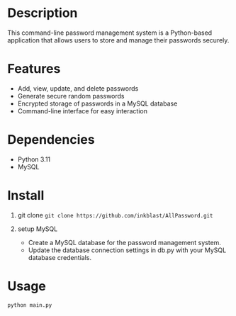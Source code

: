 

# Description
This command-line password management system is a Python-based application that allows users to store and manage their passwords securely.

# Features

- Add, view, update, and delete passwords
- Generate secure random passwords
- Encrypted storage of passwords in a MySQL database
- Command-line interface for easy interaction

# Dependencies

- Python 3.11
- MySQL

# Install

1. git clone
``` git clone https://github.com/inkblast/AllPassword.git ```

2. setup MySQL

   - Create a MySQL database for the password management system.
   - Update the database connection settings in db.py with your MySQL database credentials.

# Usage

``` python main.py ```


